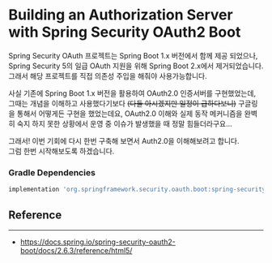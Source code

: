 # Building an Authorization Server with Spring Security OAuth2 Boot

Spring Security OAuth 프로젝트는 Spring Boot 1.x 버전에서 함께 제공 되었으나,
Spring Security 5의 일급 OAuth 지원을 위해 Spring Boot 2.x에서 제거되었습니다.
그래서 해당 프로젝트를 직접 의존성 주입을 해줘야 사용가능합니다.

사실 기존에 Spring Boot 1.x 버전을 활용하여 OAuth2.0 인증서버를 구현했었는데, 그때는 개념을 이해하고 사용했다기보다 ~~(다들 아시겠지만 일정이 급하다보니)~~ 구글링을 통해서 어떻게든 구현을 했었는데요, OAuth2.0 이해와 실제 동작 메커니즘을 완벽히 숙지 하지 못한 상황에서 운영 중 이슈가 발생했을 때 정말 힘들더라구요...

그래서! 이번 기회에 다시 한번 구축해 보면서 Auth2.0을 이해해보려고 합니다.  
그럼 한번 시작해보도록 하겠습니다. 
  




### Gradle Dependencies
```groovy
implementation 'org.springframework.security.oauth.boot:spring-security-oauth2-autoconfigure:2.6.3'
```

Reference
---
---
- https://docs.spring.io/spring-security-oauth2-boot/docs/2.6.3/reference/html5/